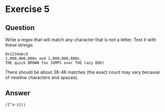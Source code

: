 # Exercise 5

## Question

Write a regex that will match any character that is not a letter. Test it with these strings:

```
0x1234abcd
1,000,000,000s and 1,000,000,000s.
THE quick BROWN fox JUMPS over THE lazy DOG!
```

There should be about 38-46 matches (the exact count may vary because of newline characters and spaces).

## Answer

```
/[^a-z]/i
```
